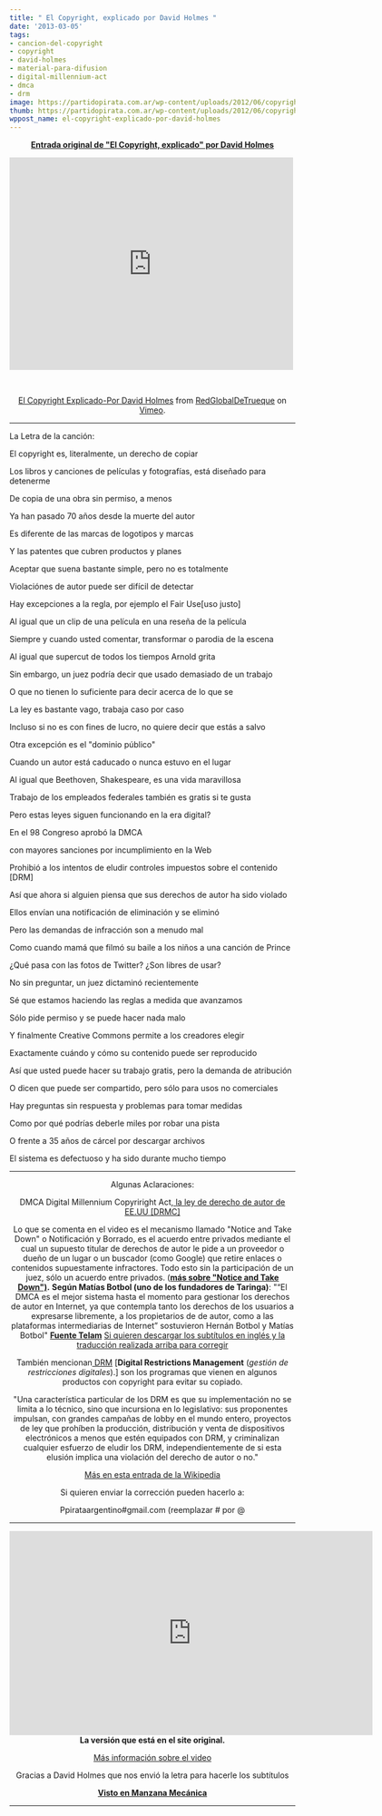 ```yaml
---
title: " El Copyright, explicado por David Holmes "
date: '2013-03-05'
tags:
- cancion-del-copyright
- copyright
- david-holmes
- material-para-difusion
- digital-millennium-act
- dmca
- drm
image: https://partidopirata.com.ar/wp-content/uploads/2012/06/copyright.jpg
thumb: https://partidopirata.com.ar/wp-content/uploads/2012/06/copyright-150x150.jpg
wppost_name: el-copyright-explicado-por-david-holmes
---
```


<p style="text-align: center;"><strong><a title="Posts by David Holmes" href="http://pandodaily.com/author/davidmholmes/" rel="author">Entrada original de "El Copyright, explicado" por David Holmes</a></strong></p>
<iframe src="http://player.vimeo.com/video/61084082" height="375" width="500" allowfullscreen="" frameborder="0"></iframe>

&nbsp;
<p style="text-align: center;"><a href="http://vimeo.com/61084082">El Copyright Explicado-Por David Holmes</a> from <a href="http://vimeo.com/user14381115">RedGlobalDeTrueque</a> on <a href="http://vimeo.com">Vimeo</a>.</p>


<hr />

La Letra de la canción:

El copyright es, literalmente, un derecho de copiar

Los libros y canciones de películas y fotografías, está diseñado para detenerme

De copia de una obra sin permiso, a menos

Ya han pasado 70 años desde la muerte del autor

Es diferente de las marcas de logotipos y marcas

Y las patentes que cubren productos y planes

Aceptar que suena bastante simple, pero no es totalmente

Violaciónes de autor puede ser difícil de detectar

Hay excepciones a la regla, por ejemplo el Fair Use[uso justo]

Al igual que un clip de una película en una reseña de la película

Siempre y cuando usted comentar, transformar o parodia de la escena

Al igual que supercut de todos los tiempos Arnold grita

Sin embargo, un juez podría decir que usado demasiado de un trabajo

O que no tienen lo suficiente para decir acerca de lo que se

La ley es bastante vago, trabaja caso por caso

Incluso si no es con fines de lucro, no quiere decir que estás a salvo

Otra excepción es el "dominio público"

Cuando un autor está caducado o nunca estuvo en el lugar

Al igual que Beethoven, Shakespeare, es una vida maravillosa

Trabajo de los empleados federales también es gratis si te gusta

Pero estas leyes siguen funcionando en la era digital?

En el 98 Congreso aprobó la DMCA

con mayores sanciones por incumplimiento en la Web

Prohibió a los intentos de eludir controles impuestos sobre el contenido [DRM]

Así que ahora si alguien piensa que sus derechos de autor ha sido violado

Ellos envían una notificación de eliminación y se eliminó

Pero las demandas de infracción son a menudo mal

Como cuando mamá que filmó su baile a los niños a una canción de Prince

¿Qué pasa con las fotos de Twitter? ¿Son libres de usar?

No sin preguntar, un juez dictaminó recientemente

Sé que estamos haciendo las reglas a medida que avanzamos

Sólo pide permiso y se puede hacer nada malo

Y finalmente Creative Commons permite a los creadores elegir

Exactamente cuándo y cómo su contenido puede ser reproducido

Así que usted puede hacer su trabajo gratis, pero la demanda de atribución

O dicen que puede ser compartido, pero sólo para usos no comerciales

Hay preguntas sin respuesta y problemas para tomar medidas

Como por qué podrías deberle miles por robar una pista

O frente a 35 años de cárcel por descargar archivos

El sistema es defectuoso y ha sido durante mucho tiempo

<hr />
<p style="text-align: center;">Algunas Aclaraciones:</p>
<p style="text-align: center;">DMCA Digital Millennium Copyriright Act,<a href="https://es.wikipedia.org/wiki/Digital_Millennium_Copyright_Act" target="_blank"> la ley de derecho de autor de EE.UU [DRMC]</a></p>
<p style="text-align: center;">Lo que se comenta en el video es el mecanismo llamado "Notice and Take Down" o Notificación y Borrado, es el acuerdo entre privados mediante el cual un supuesto titular de derechos de autor le pide a un proveedor o dueño de un lugar o un buscador (como Google) que retire enlaces o contenidos supuestamente infractores. Todo esto sin la participación de un juez, sólo un acuerdo entre privados. (<strong><a href="https://partidopirata.com.ar/7805/los-peligros-del-notice-and-take-down-o-notificacion-y-retiro">más sobre "Notice and Take Down")</a>.</strong>
<strong>Según Matías Botbol (uno de los fundadores de Taringa)</strong>:
"“El DMCA es el mejor sistema hasta el momento para gestionar los derechos de autor en Internet, ya que contempla tanto los derechos de los usuarios a expresarse libremente, a los propietarios de de autor, como a las plataformas intermediarias de Internet” sostuvieron Hernán Botbol y Matías Botbol"
<strong><a href="http://www.telam.com.ar/notas/201212/911-taringa-introdujo-mejoras-en-el-sistema-de-denuncias-por-derecho-de-autor.html" target="_blank">Fuente Telam</a></strong>
<a href="http://www.mediafire.com/?afzdinznpb6sh6d" target="_blank">Si quieren descargar los subtítulos en inglés y la traducción realizada arriba para corregir</a></p>
<p style="text-align: center;">También mencionan<a href="https://es.wikipedia.org/wiki/Gesti%C3%B3n_digital_de_derechos" target="_blank"> DRM</a> [<b>Digital Restrictions Management</b> (<i>gestión de restricciones digitales</i>).] son los programas que vienen en algunos productos con copyright para evitar su copiado.</p>
<p style="text-align: center;">"Una característica particular de los DRM es que su implementación no se limita a lo técnico, sino que incursiona en lo legislativo: sus proponentes impulsan, con grandes campañas de lobby en el mundo entero, proyectos de ley que prohíben la producción, distribución y venta de dispositivos electrónicos a menos que estén equipados con DRM, y criminalizan cualquier esfuerzo de eludir los DRM, independientemente de si esta elusión implica una violación del derecho de autor o no."</p>
<p style="text-align: center;"><a href="https://es.wikipedia.org/wiki/Gesti%C3%B3n_digital_de_derechos" target="_blank">Más en esta entrada de la Wikipedia</a></p>
<p style="text-align: center;">Si quieren enviar la corrección pueden hacerlo a:</p>
<p style="text-align: center;">Ppirataargentino#gmail.com
(reemplazar # por @</p>


<hr />
<p style="text-align: center;"><iframe title="PandoDaily Video Player" src="http://video.pandodaily.com/player/f4t" height="360" width="640" allowfullscreen="" frameborder="0"></iframe>
<strong>La versión que está en el site original.</strong></p>
<p style="text-align: center;"><a href="http://pandodaily.com/2013/02/01/pandohouse-rock-copyright-explained/" target="_blank">Más información sobre el video</a></p>
<p style="text-align: center;">Gracias a David Holmes que nos envió la letra para hacerle los subtítulos</p>
<p style="text-align: center;"><strong><a href="http://www.manzanamecanica.org/2013/03/genial_video_explica_el_copyright_los_usos_justos_el_dominio_publico_etc_en_una_cancion_de_un_minuto.html" target="_blank">Visto en Manzana Mecánica</a></strong></p>


<hr />
